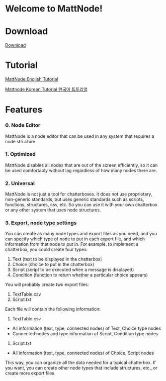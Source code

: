 # Welcome to MattNode!



# Download

[Download](https://drive.google.com/file/d/1088BGTy-44ThtOLXyUbOEmx09ZzSHPb3/view?usp=sharing)

# Tutorial

[MattNode English Tutorial](https://www.notion.so/MattNode-English-Tutorial-958fdf74e0404d73a54edf12dc0ada78?pvs=21)

[Mattnode Korean Tutorial 한국어 튜토리얼](https://www.notion.so/Mattnode-Korean-Tutorial-b3c515eaa1294721aaf84217837793c9?pvs=21)

# Features

### 0. Node Editor

MattNode is a node editor that can be used in any system that requires a node structure.

### 1. Optimized

MattNode disables all nodes that are out of the screen efficiently, so it can be used comfortably without lag regardless of how many nodes there are.

### 2. U**niversal**

MattNode is not just a tool for chatterboxes. It does not use proprietary, non-generic standards, but uses generic standards such as scripts, functions, structures, csv, etc. So you can use it with your own chatterbox or any other system that uses node structures.

### 3. Export, node type settings

You can create as many node types and export files as you need, and you can specify which type of node to put in each export file, and which information from that node to put in.
For example, to implement a chatterbox, you could create four types:

1. Text (text to be displayed in the chatterbox)
2. Choice (choice to put in the chatterbox)
3. Script (script to be executed when a message is displayed)
4. Condition (function to return whether a particular choice appears)

You will probably create two export files:

1. TextTable.csv
2. Script.txt

Each file will contain the following information:

1. TextTable.csv
- All information (text, type, connected nodes) of Text, Choice type nodes
- Connected nodes and type information of Script, Condition type nodes
1. Script.txt
- All information (text, type, connected nodes) of Choice, Script nodes

This way, you can organize all the data needed for a typical chatterbox. If you want, you can create other node types that include structures, etc., or create more export files.
